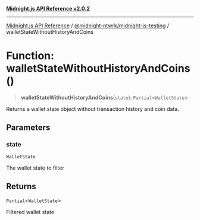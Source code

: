 [**Midnight.js API Reference v2.0.2**](../../../README.md)

***

[Midnight.js API Reference](../../../packages.md) / [@midnight-ntwrk/midnight-js-testing](../README.md) / walletStateWithoutHistoryAndCoins

# Function: walletStateWithoutHistoryAndCoins()

> **walletStateWithoutHistoryAndCoins**(`state`): `Partial`\<`WalletState`\>

Returns a wallet state object without transaction history and coin data.

## Parameters

### state

`WalletState`

The wallet state to filter

## Returns

`Partial`\<`WalletState`\>

Filtered wallet state

